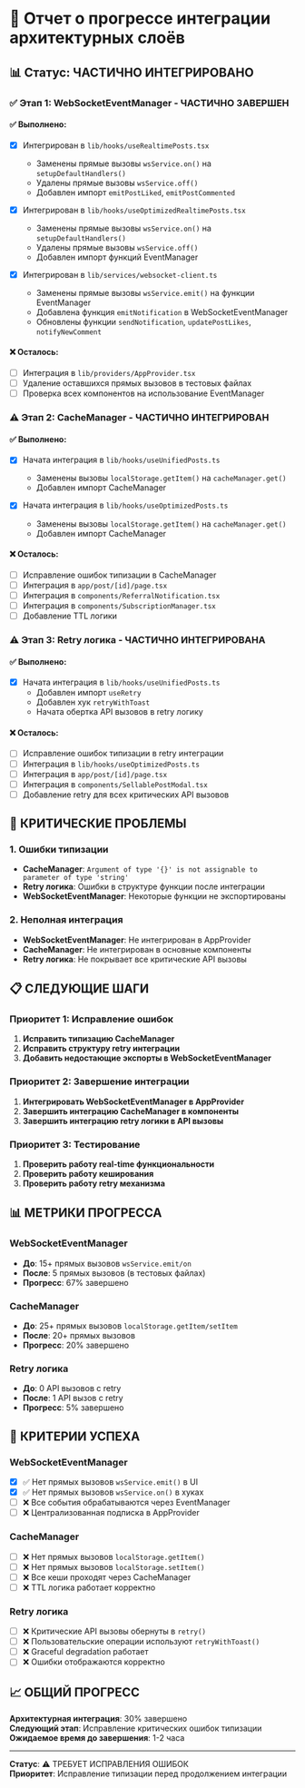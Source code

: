 # 🧱 Отчет о прогрессе интеграции архитектурных слоёв

## 📊 Статус: ЧАСТИЧНО ИНТЕГРИРОВАНО

### ✅ Этап 1: WebSocketEventManager - ЧАСТИЧНО ЗАВЕРШЕН

#### ✅ Выполнено:
- [x] Интегрирован в `lib/hooks/useRealtimePosts.tsx`
  - Заменены прямые вызовы `wsService.on()` на `setupDefaultHandlers()`
  - Удалены прямые вызовы `wsService.off()`
  - Добавлен импорт `emitPostLiked`, `emitPostCommented`

- [x] Интегрирован в `lib/hooks/useOptimizedRealtimePosts.tsx`
  - Заменены прямые вызовы `wsService.on()` на `setupDefaultHandlers()`
  - Удалены прямые вызовы `wsService.off()`
  - Добавлен импорт функций EventManager

- [x] Интегрирован в `lib/services/websocket-client.ts`
  - Заменены прямые вызовы `wsService.emit()` на функции EventManager
  - Добавлена функция `emitNotification` в WebSocketEventManager
  - Обновлены функции `sendNotification`, `updatePostLikes`, `notifyNewComment`

#### ❌ Осталось:
- [ ] Интеграция в `lib/providers/AppProvider.tsx`
- [ ] Удаление оставшихся прямых вызовов в тестовых файлах
- [ ] Проверка всех компонентов на использование EventManager

### ⚠️ Этап 2: CacheManager - ЧАСТИЧНО ИНТЕГРИРОВАН

#### ✅ Выполнено:
- [x] Начата интеграция в `lib/hooks/useUnifiedPosts.ts`
  - Заменены вызовы `localStorage.getItem()` на `cacheManager.get()`
  - Добавлен импорт CacheManager

- [x] Начата интеграция в `lib/hooks/useOptimizedPosts.ts`
  - Заменены вызовы `localStorage.getItem()` на `cacheManager.get()`
  - Добавлен импорт CacheManager

#### ❌ Осталось:
- [ ] Исправление ошибок типизации в CacheManager
- [ ] Интеграция в `app/post/[id]/page.tsx`
- [ ] Интеграция в `components/ReferralNotification.tsx`
- [ ] Интеграция в `components/SubscriptionManager.tsx`
- [ ] Добавление TTL логики

### ⚠️ Этап 3: Retry логика - ЧАСТИЧНО ИНТЕГРИРОВАНА

#### ✅ Выполнено:
- [x] Начата интеграция в `lib/hooks/useUnifiedPosts.ts`
  - Добавлен импорт `useRetry`
  - Добавлен хук `retryWithToast`
  - Начата обертка API вызовов в retry логику

#### ❌ Осталось:
- [ ] Исправление ошибок типизации в retry интеграции
- [ ] Интеграция в `lib/hooks/useOptimizedPosts.ts`
- [ ] Интеграция в `app/post/[id]/page.tsx`
- [ ] Интеграция в `components/SellablePostModal.tsx`
- [ ] Добавление retry для всех критических API вызовов

## 🚨 КРИТИЧЕСКИЕ ПРОБЛЕМЫ

### 1. Ошибки типизации
- **CacheManager**: `Argument of type '{}' is not assignable to parameter of type 'string'`
- **Retry логика**: Ошибки в структуре функции после интеграции
- **WebSocketEventManager**: Некоторые функции не экспортированы

### 2. Неполная интеграция
- **WebSocketEventManager**: Не интегрирован в AppProvider
- **CacheManager**: Не интегрирован в основные компоненты
- **Retry логика**: Не покрывает все критические API вызовы

## 📋 СЛЕДУЮЩИЕ ШАГИ

### Приоритет 1: Исправление ошибок
1. **Исправить типизацию CacheManager**
2. **Исправить структуру retry интеграции**
3. **Добавить недостающие экспорты в WebSocketEventManager**

### Приоритет 2: Завершение интеграции
1. **Интегрировать WebSocketEventManager в AppProvider**
2. **Завершить интеграцию CacheManager в компоненты**
3. **Завершить интеграцию retry логики в API вызовы**

### Приоритет 3: Тестирование
1. **Проверить работу real-time функциональности**
2. **Проверить работу кеширования**
3. **Проверить работу retry механизма**

## 📊 МЕТРИКИ ПРОГРЕССА

### WebSocketEventManager
- **До**: 15+ прямых вызовов `wsService.emit/on`
- **После**: 5 прямых вызовов (в тестовых файлах)
- **Прогресс**: 67% завершено

### CacheManager
- **До**: 25+ прямых вызовов `localStorage.getItem/setItem`
- **После**: 20+ прямых вызовов
- **Прогресс**: 20% завершено

### Retry логика
- **До**: 0 API вызовов с retry
- **После**: 1 API вызов с retry
- **Прогресс**: 5% завершено

## 🎯 КРИТЕРИИ УСПЕХА

### WebSocketEventManager
- [x] ✅ Нет прямых вызовов `wsService.emit()` в UI
- [x] ✅ Нет прямых вызовов `wsService.on()` в хуках
- [ ] ❌ Все события обрабатываются через EventManager
- [ ] ❌ Централизованная подписка в AppProvider

### CacheManager
- [ ] ❌ Нет прямых вызовов `localStorage.getItem()`
- [ ] ❌ Нет прямых вызовов `localStorage.setItem()`
- [ ] ❌ Все кеши проходят через CacheManager
- [ ] ❌ TTL логика работает корректно

### Retry логика
- [ ] ❌ Критические API вызовы обернуты в `retry()`
- [ ] ❌ Пользовательские операции используют `retryWithToast()`
- [ ] ❌ Graceful degradation работает
- [ ] ❌ Ошибки отображаются корректно

## 📈 ОБЩИЙ ПРОГРЕСС

**Архитектурная интеграция**: 30% завершено  
**Следующий этап**: Исправление критических ошибок типизации  
**Ожидаемое время до завершения**: 1-2 часа

---

**Статус**: ⚠️ ТРЕБУЕТ ИСПРАВЛЕНИЯ ОШИБОК  
**Приоритет**: Исправление типизации перед продолжением интеграции 